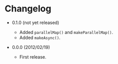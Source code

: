 # Changelog

- 0.1.0 (not yet released)
  - Added `parallelMap()` and `makeParallelMap()`.
  - Added `makeAsync()`.

- 0.0.0 (2012/02/19)
  - First release.
